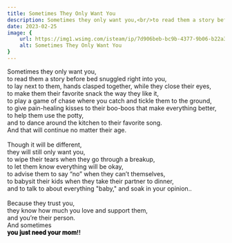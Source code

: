 ```yaml
---
title: Sometimes They Only Want You
description: Sometimes they only want you,⁣<br/>to read them a story before bed snuggled right into you,⁣<br/>⁣to lay next to them, hands clasped together, while they close their eyes,⁣⁣<br/>to make them their favorite snack the way they like i...
date: 2023-02-25
image: {
    url: https://img1.wsimg.com/isteam/ip/7d906beb-bc9b-4377-9b06-b22a3566899c/FB_IMG_1677343482069.jpg/:/rs=w:1280 ,
    alt: Sometimes They Only Want You
}
---
```

Sometimes they only want you,⁣<br>
to read them a story before bed snuggled right into you,⁣<br>
to lay next to them, hands clasped together, while they close their eyes,⁣<br>
to make them their favorite snack the way they like it,⁣<br>
to play a game of chase where you catch and tickle them to the ground,<br>
to give pain-healing kisses to their boo-boos that make everything better,⁣<br>
to help them use the potty,⁣<br>
and to dance around the kitchen to their favorite song.⁣<br>
And that will continue no matter their age.⁣<br>
<br>
Though it will be different,⁣<br>
they will still only want you,⁣<br>
to wipe their tears when they go through a breakup,⁣<br>
to let them know everything will be okay,<br>
to advise them to say “no” when they can’t themselves,⁣<br>
to babysit their kids when they take their partner to dinner,⁣<br>
and to talk to about everything "baby," and soak in your opinion..<br>
⁣<br>
Because they trust you,⁣<br>
they know how much you love and support them,⁣<br>
and you’re their person.<br>
And sometimes<br>
**𝐲𝐨𝐮 𝐣𝐮𝐬𝐭 𝐧𝐞𝐞𝐝 𝐲𝐨𝐮𝐫 𝐦𝐨𝐦!!**